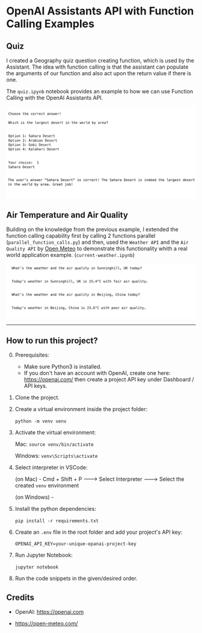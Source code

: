 #  OpenAI Assistants API with Function Calling Examples

## Quiz

I created a Geography quiz question creating function, which is used by the Assistant. The idea with function calling is that the assistant can populate the arguments of our function and also act upon the return value if there is one.

The `quiz.ipynb` notebook provides an example to how we can use Function Calling with the OpenAI Assistants API.

![geography-1](geography-1.png)
![geography-2](geography-2.png)

## Air Temperature and Air Quality

Building on the knowledge from the previous example, I extended the function calling capability first by calling 2 functions parallel (`parallel_function_calls.py`) and then, used the  `Weather API` and the `Air Quality API` by [Open Meteo](https://open-meteo.com/) to demonstrate this functionality whith a real world application example. (`current-weather.ipynb`)

![weather-img](weather-img.png)


---

## How to run this project?

0. Prerequisites:

   - Make sure Python3 is installed.
   - If you don't have an account with OpenAI, create one here: https://openai.com/ then create a project API key under Dashboard / API keys.

1. Clone the project.

2. Create a virtual environment inside the project folder:

   `python -m venv venv`

3. Activate the virtual environment:

   Mac: `source venv/bin/activate`

   Windows: `venv\Scripts\activate`

4. Select interpreter in VSCode:

   (on Mac) - Cmd + Shift + P  ---> Select Interpreter ---> Select the created `venv` environment

   (on Windows) - 

5. Install the python dependencies:

   `pip install -r requirements.txt`


6. Create an `.env` file in the root folder and add your project's API key:

   ```
   OPENAI_API_KEY=your-unique-opanai-project-key
   ```

7. Run Jupyter Notebook:

   `jupyter notebook`

8. Run the code snippets in the given/desired order.


## Credits


- OpenAI: https://openai.com

- https://open-meteo.com/